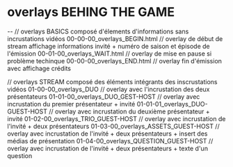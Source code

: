 # overlays BEHING THE GAME
--
// overlays BASICS
composé d'élements d'informations sans incrustations vidéos
00-00-00_overlays_BEGIN.html // overlay de début de stream affichage informations invité + numéro de saison et épisode de l'émission
00-01-00_overlays_WAIT.html // overlay de mise en pause si problème techinque
00-00-00_overlays_END.html // overlay fin d'émission avec affichage crédits

// overlays STREAM
composé des éléments intégrants des inscrustations vidéos
01-00-00_overlays_DUO // overlay avec l'incrustation des deux présentateurs
01-01-00_overlays_DUO_GEST-HOST // overlay avec incrustation du premier présentateur + invité
01-01-01_overlays_DUO-GUEST-HOST // overlay avec incrustation du deuxième présentateur + invité
01-02-00_overlays_TRIO_GUEST-HOST // overlay avec incrustation de l'invité + deux présentateurs
01-03-00_overlays_ASSETS_GUEST-HOST // overlay avec incrustation de l'invité + deux présentateurs + insert des médias de présentation
01-04-00_overlays_QUESTION_GUEST-HOST // overlay avec incrustation de l'invité + deux présentateurs + texte d'un question